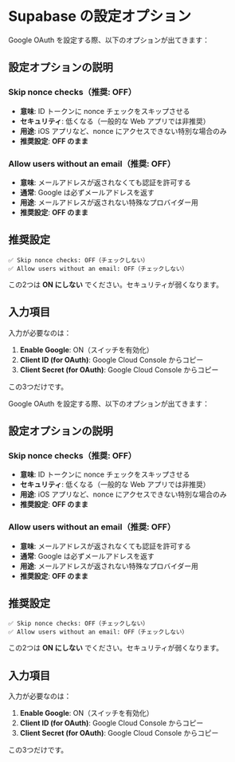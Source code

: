 # Supabase の設定オプション

Google OAuth を設定する際、以下のオプションが出てきます：

## 設定オプションの説明

### Skip nonce checks（推奨: OFF）

- **意味**: ID トークンに nonce チェックをスキップさせる
- **セキュリティ**: 低くなる（一般的な Web アプリでは非推奨）
- **用途**: iOS アプリなど、nonce にアクセスできない特別な場合のみ
- **推奨設定**: **OFF のまま**

### Allow users without an email（推奨: OFF）

- **意味**: メールアドレスが返されなくても認証を許可する
- **通常**: Google は必ずメールアドレスを返す
- **用途**: メールアドレスが返されない特殊なプロバイダー用
- **推奨設定**: **OFF のまま**

## 推奨設定

```
✅ Skip nonce checks: OFF（チェックしない）
✅ Allow users without an email: OFF（チェックしない）
```

この2つは **ON にしない** でください。セキュリティが弱くなります。

## 入力項目

入力が必要なのは：

1. **Enable Google**: ON（スイッチを有効化）
2. **Client ID (for OAuth)**: Google Cloud Console からコピー
3. **Client Secret (for OAuth)**: Google Cloud Console からコピー

この3つだけです。

Google OAuth を設定する際、以下のオプションが出てきます：

## 設定オプションの説明

### Skip nonce checks（推奨: OFF）

- **意味**: ID トークンに nonce チェックをスキップさせる
- **セキュリティ**: 低くなる（一般的な Web アプリでは非推奨）
- **用途**: iOS アプリなど、nonce にアクセスできない特別な場合のみ
- **推奨設定**: **OFF のまま**

### Allow users without an email（推奨: OFF）

- **意味**: メールアドレスが返されなくても認証を許可する
- **通常**: Google は必ずメールアドレスを返す
- **用途**: メールアドレスが返されない特殊なプロバイダー用
- **推奨設定**: **OFF のまま**

## 推奨設定

```
✅ Skip nonce checks: OFF（チェックしない）
✅ Allow users without an email: OFF（チェックしない）
```

この2つは **ON にしない** でください。セキュリティが弱くなります。

## 入力項目

入力が必要なのは：

1. **Enable Google**: ON（スイッチを有効化）
2. **Client ID (for OAuth)**: Google Cloud Console からコピー
3. **Client Secret (for OAuth)**: Google Cloud Console からコピー

この3つだけです。
